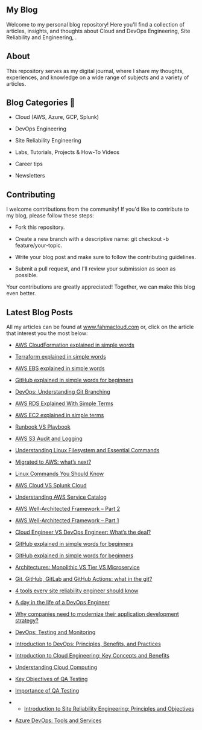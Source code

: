 ## My Blog 

Welcome to my personal blog repository! Here you'll find a collection of articles, insights, and thoughts about Cloud and DevOps Engineering, Site Reliability and Engineering, . 


## About 

This repository serves as my digital journal, where I share my thoughts, experiences, and knowledge on a wide range of subjects and a variety of articles.


## Blog Categories 📖

- Cloud (AWS, Azure, GCP, Splunk)

- DevOps Engineering

- Site Reliability Engineering

- Labs, Tutorials, Projects & How-To Videos

- Career tips

- Newsletters


## Contributing 

I welcome contributions from the community! If you'd like to contribute to my blog, please follow these steps:

- Fork this repository.

- Create a new branch with a descriptive name: git checkout -b feature/your-topic.

- Write your blog post and make sure to follow the contributing guidelines.

- Submit a pull request, and I'll review your submission as soon as possible.

Your contributions are greatly appreciated! Together, we can make this blog even better.


## Latest Blog Posts

All my articles can be found at www.fahmacloud.com or, click on the article that interest you the most below:

- [AWS CloudFormation explained in simple words](https://fahmacloud.com/aws-cloudformation-explained-in-simple-words/)

- [Terraform explained in simple words](https://fahmacloud.com/terraform-explained-in-simple-words/)

- [AWS EBS explained in simple words](https://fahmacloud.com/aws-ebs-explained-in-simple-words/)

- [GitHub explained in simple words for beginners](https://fahmacloud.com/github-explained-in-simple-words-for-beginners/)

- [DevOps: Understanding Git Branching](https://fahmacloud.com/understanding-git-branching/)

- [AWS RDS Explained With Simple Terms](https://fahmacloud.com/aws-rds-explained-with-simple-terms/)

- [AWS EC2 explained in simple terms](https://fahmacloud.com/aws-ec2-explained-in-simple-terms/)

- [Runbook VS Playbook](https://fahmacloud.com/runbook-vs-playbook/)

- [AWS S3 Audit and Logging](https://fahmacloud.com/aws-s3-audit-and-logging/)

- [Understanding Linux Filesystem and Essential Commands](https://fahmacloud.com/understanding-linux-filesystem-and-essential-commands/)

- [Migrated to AWS: what’s next?](https://fahmacloud.com/migrated-to-aws-whats-next/)

- [Linux Commands You Should Know](https://fahmacloud.com/linux-commands-you-should-know/)

- [AWS Cloud VS Splunk Cloud](https://fahmacloud.com/aws-cloud-vs-splunk-cloud/)

- [Understanding AWS Service Catalog](https://fahmacloud.com/understanding-aws-service-catalog/)

- [AWS Well-Architected Framework – Part 2](https://fahmacloud.com/aws-well-architected-framework-part-2/)

- [AWS Well-Architected Framework – Part 1](https://fahmacloud.com/aws-well-architected-framework-part-1/)

- [Cloud Engineer VS DevOps Engineer: What’s the deal?](https://fahmacloud.com/cloud-engineer-vs-devops-engineer-whats-the-deal/)

- [GitHub explained in simple words for beginners](https://fahmacloud.com/github-explained-in-simple-words-for-beginners/)

- [GitHub explained in simple words for beginners](https://fahmacloud.com/github-explained-in-simple-words-for-beginners/)

- [Architectures: Monolithic VS Tier VS Microservice](https://fahmacloud.com/architectures-monolithic-vs-tier-vs-microservice/)

- [Git, GitHub, GitLab and GitHub Actions: what in the git?](https://fahmacloud.com/git-github-gitlab-and-github-actions-what-in-the-git/)

- [4 tools every site reliability engineer should know](https://fahmacloud.com/4-tools-every-site-reliability-engineer-should-know/)

- [A day in the life of a DevOps Engineer](https://fahmacloud.com/a-day-in-the-life-of-a-devops-engineer/)

- [Why companies need to modernize their application development strategy?](https://fahmacloud.com/why-companies-need-to-modernize-their-application-development-strategy/)

- [DevOps: Testing and Monitoring](https://fahmacloud.com/devops-testing-and-monitoring/)

- [Introduction to DevOps: Principles, Benefits, and Practices](https://fahmacloud.com/introduction-to-devops-principles-benefits-and-practices/)

- [Introduction to Cloud Engineering: Key Concepts and Benefits](https://fahmacloud.com/introduction-to-cloud-engineering-key-concepts-and-benefits/)

- [Understanding Cloud Computing](https://fahmacloud.com/understanding-cloud-computing/)

- [Key Objectives of QA Testing](https://fahmacloud.com/key-objectives-of-qa-testing/)

- [Importance of QA Testing](https://fahmacloud.com/importance-of-qa-testing/)

- - [Introduction to Site Reliability Engineering: Principles and Objectives](https://fahmacloud.com/introduction-to-site-reliability-engineering-principles-and-objectives/)

- [Azure DevOps: Tools and Services](https://fahmacloud.com/azure-devops-tools-and-services/)
